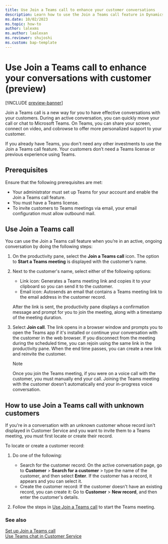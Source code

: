 ```yaml
---
title: Use Join a Teams call to enhance your customer conversations
description: Learn how to use the Join a Teams call feature in Dynamics 365 Customer Service.
ms.date: 10/02/2023
ms.topic: how-to
author: lalexms
ms.author: laalexan
ms.reviewer: shujoshi
ms.custom: bap-template
---
```


# Use Join a Teams call to enhance your conversations with customer (preview)

[!INCLUDE [preview-banner](../../../shared-content/shared/preview-includes/preview-note.md)]

Join a Teams call is a new way for you to have effective conversations with your customers. During an active conversation, you can quickly move your call or chat to Microsoft Teams. On Teams, you can share your screen, connect on video, and cobrowse to offer more personalized support to your customer. 

If you already have Teams, you don't need any other investments to use the Join a Teams call feature. Your customers don’t need a Teams license or previous experience using Teams.

## Prerequisites

Ensure that the following prerequisites are met:

- Your administrator must set up Teams for your account and enable the Join a Teams call feature.
- You must have a Teams license.
- To invite customers to Teams meetings via email, your email configuration must allow outbound mail.

## Use Join a Teams call

You can use the Join a Teams call feature when you’re in an active, ongoing conversation by doing the following steps:

1.	On the productivity pane, select the **Join a Teams call** icon. The option to **Start a Teams meeting** is displayed with the customer’s name.

2.	Next to the customer's name, select either of the following options:
    - Link icon: Generates a Teams meeting link and copies it to your clipboard so you can send it to the customer.
    - Email icon: Autosends an email that contains a Teams meeting link to the email address in the customer record.

    After the link is sent, the productivity pane displays a confirmation message and prompt for you to join the meeting, along with a timestamp of the meeting duration.

3. Select **Join call**. The link opens in a browser window and prompts you to open the Teams app if it's installed or continue your conversation with the customer in the web browser. If you disconnect from the meeting during the scheduled time, you can rejoin using the same link in the productivity pane. When the end time passes, you can create a new link and reinvite the customer.

    >[!Note]
    > Once you join the Teams meeting, if you were on a voice call with the customer, you must manually end your call. Joining the Teams meeting with the customer doesn't automatically end your in-progress voice conversation.
    
## How to use Join a Teams call with unknown customers

If you're in a conversation with an unknown customer whose record isn't displayed in Customer Service and you want to invite them to a Teams meeting, you must first locate or create their record.

To locate or create a customer record:

1. Do one of the following:
   - Search for the customer record: On the active conversation page, go to **Customer** > **Search for a customer** > type the name of the customer, and then select **Enter**. If the customer has a record, it appears and you can select it.
   - Create the customer record: If the customer doesn't have an existing record, you can create it: Go to **Customer** > **New record**, and then enter the customer's details.
     
2. Follow the steps in [Use Join a Teams call](#use-join-a-teams-call) to start the Teams meeting.

### See also

[Set up Join a Teams call](../administer/set-up-join-a-teams-call.md) <br>
[Use Teams chat in Customer Service](use-teams-chat.md)
